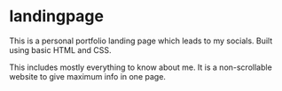 # landingpage
This is a personal portfolio landing page which leads to my socials. Built using basic HTML and CSS.

This includes mostly everything to know about me. It is a non-scrollable website to give maximum info in one page.
